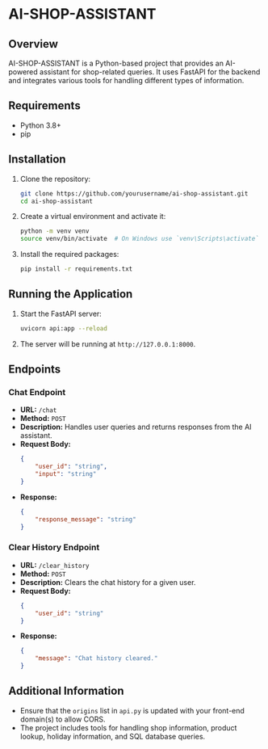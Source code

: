 # AI-SHOP-ASSISTANT

## Overview
AI-SHOP-ASSISTANT is a Python-based project that provides an AI-powered assistant for shop-related queries. It uses FastAPI for the backend and integrates various tools for handling different types of information.

## Requirements
- Python 3.8+
- pip

## Installation
1. Clone the repository:
    ```sh
    git clone https://github.com/yourusername/ai-shop-assistant.git
    cd ai-shop-assistant
    ```

2. Create a virtual environment and activate it:
    ```sh
    python -m venv venv
    source venv/bin/activate  # On Windows use `venv\Scripts\activate`
    ```

3. Install the required packages:
    ```sh
    pip install -r requirements.txt
    ```

## Running the Application
1. Start the FastAPI server:
    ```sh
    uvicorn api:app --reload
    ```

2. The server will be running at `http://127.0.0.1:8000`.

## Endpoints
### Chat Endpoint
- **URL:** `/chat`
- **Method:** `POST`
- **Description:** Handles user queries and returns responses from the AI assistant.
- **Request Body:**
    ```json
    {
        "user_id": "string",
        "input": "string"
    }
    ```
- **Response:**
    ```json
    {
        "response_message": "string"
    }
    ```

### Clear History Endpoint
- **URL:** `/clear_history`
- **Method:** `POST`
- **Description:** Clears the chat history for a given user.
- **Request Body:**
    ```json
    {
        "user_id": "string"
    }
    ```
- **Response:**
    ```json
    {
        "message": "Chat history cleared."
    }
    ```

## Additional Information
- Ensure that the `origins` list in `api.py` is updated with your front-end domain(s) to allow CORS.
- The project includes tools for handling shop information, product lookup, holiday information, and SQL database queries.